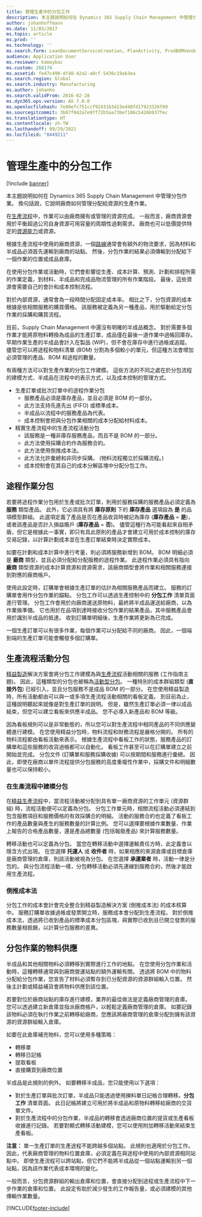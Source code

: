 ```yaml
---
title: 管理生產中的分包工作
description: 本主題說明如何在 Dynamics 365 Supply Chain Management 中管理分包作業。 換句話說，它說明廠商如何管理分配給資源的生產作業。
author: johanhoffmann
ms.date: 11/03/2017
ms.topic: article
ms.prod: ''
ms.technology: ''
ms.search.form: LeanDocumentServiceCreation, PlanActivity, ProdBOMVendorListPage, ProdRoute, ProdTable, ProdTableListPage, PurchAgreementSubcontractorLookup, RouteTable, WrkCtrResourceGroup, ProdBOMVendorListPagePreviewPane, ProdBOMVendor
audience: Application User
ms.reviewer: kamaybac
ms.custom: 268174
ms.assetid: fe47c498-4f48-42a2-a0cf-5436c19ab3ea
ms.search.region: Global
ms.search.industry: Manufacturing
ms.author: johanho
ms.search.validFrom: 2016-02-28
ms.dyn365.ops.version: AX 7.0.0
ms.openlocfilehash: 7e80efc751ccf9243163d23ed48fd17923326f89
ms.sourcegitcommit: 3b87f042a7e97f72b5aa73bef186c5426b937fec
ms.translationtype: HT
ms.contentlocale: zh-TW
ms.lasthandoff: 09/29/2021
ms.locfileid: "8449211"
---
```

# <a name="manage-subcontracting-work-in-production"></a>管理生產中的分包工作

[!include [banner](../includes/banner.md)]

本主題說明如何在 Dynamics 365 Supply Chain Management 中管理分包作業。 換句話說，它說明廠商如何管理分配給資源的生產作業。

在[生產流程](production-process-overview.md)中，作業可以由廠商擁有或管理的資源完成。 一般而言，廠商資源會用於平衡超過公司自身資源可用容量的周期性過剩需求。 廠商也可以低價提供特定的[資源能力](resource-capabilities.md)或資源。  

根據生產流程中使用的廠商資源，一個[路線](routes-operations.md)通常會有額外的物流要求，因為材料和半成品必須首先運輸到廠商的站點。 然後，分包作業的結果必須傳輸到分配給下一個作業的位置或成品倉庫。  

在使用分包作業或活動時，它們會影響從生產、成本計算、預測、計劃和排程所需的作業定義，到材料、半成品和完成品物流管理的所有作業階段。 最後，這些資源會需要自己的會計和成本控制流程。  

對於內部資源，通常會為一段時間分配固定成本率。 相比之下，分包資源的成本根據是依相關服務的購買價格。 該服務被定義為另一種產品，用於驅動給定分包作業的採購和購買流程。  

目前，Supply Chain Management 中還沒有明確的半成品概念。 對於需要多個作業才能將原物料轉換為成品的生產訂單，成品僅在最後一道作業中過帳回庫存。 早期作業生產的半成品會計入在製品 (WIP)，但不會在庫存中進行過帳或追蹤。 儘管您可以將途程和物料清單 (BOM) 分割為多個較小的單元，但這種方法會增加必須管理的產品、BOM 和途程的數量。  

有兩種方法可以對生產作業的分包工作建模。 這些方法的不同之處在於分包流程的建模方式、半成品在流程中的表示方式，以及成本控制的管理方式。

-   生產訂單或批次訂單中的途程作業分包
    -   服務產品必須是庫存產品，並且必須是 BOM 的一部分。
    -   此方法支持先進先出 (FIFO) 或標準成本。
    -   半成品以流程中的服務產品為代表。
    -   成本控制會把與分包作業相關的成本分配給材料成本。
-   精實生產流程中的生產流程活動分包
    -   該服務是一種非庫存服務產品，而且不是 BOM 的一部分。
    -   此方法使用採購合約作為服務合約。
    -   此方法使用倒推成本法。
    -   此方法允許彙總和非同步採購。 (物料流程獨立於採購流程。)
    -   成本控制會在其自己的成本分解區塊中分配分包工作。

## <a name="subcontracting-of-route-operations"></a>途程作業分包
若要將途程作業分包用於生產或批次訂單，則用於服務採購的服務產品必須定義為 **服務** 類型產品。 此外，它必須具有將 **庫存原則** 下的 **庫存產品** 選項設為 **是** 的品項模型群組。 此選項定義了產品是否在產品收貨時被記為庫存 (**庫存產品** = **是**)，或者該產品是否計入損益賬戶 (**庫存產品** = **否**)。 儘管這種行為可能看起來自相矛盾，但它是根據此一事實，即只有具此原則的產品才會建立可用於成本控制的庫存交易記錄，以計算計劃成本並在生產訂單結束時決定實際成本。  

如要在計劃和成本計算中進行考量，則必須將服務新增到 BOM。 BOM 明細必須是 **廠商** 類型，並且必須分配給分配服務的途程作業。 此途程作業必須具有指向 **廠商** 類型資源的成本計算資源和資源需求，該廠商類型會將作業和相關服務連接到對應的廠商帳戶。  

使用此設定時，訂購單會根據生產訂單的估計為相關服務產品而建立。 服務的訂購單會用作分包作業的錨點。 分包工作可以透過生產控制中的 **分包工作** 清單頁面進行管理。 分包工作會用於向廠商運送原物料，最終將半成品運送給廠商，以為作業做準備。 它也用於在品項到達時接收分包作業的結果產品，其中服務產品會用於識別半成品的抵達。 收到訂購單明細後，生產作業將更新為已完成。  

一個生產訂單可以有很多作業，每個作業可以分配給不同的廠商。 因此，一個端到端的生產訂單可能會觸發多個訂購單。

## <a name="subcontracting-of-production-flow-activities"></a>生產流程活動分包
[精益製造](lean-manufacturing-overview.md)解決方案會將分包工作建模為與[生產流程](tasks/create-production-flow-version.md)活動相關的服務 (工作指南主題)。 因此，這種類型的分包也被稱為[活動型分包](activity-based-subcontracting.md)。 一種特別的成本群組類型 (**直接外包**) 已經引入，並且分包服務不是成品 BOM 的一部分。 在您使用精益製造時，所有活動都由可以與一或多項生產流程活動相關的看板定義。 到目前為止，這種說明聽起來就像是對生產訂單的說明。 但是，雖然生產訂單必須一律以成品結束，但您可以建立看板來供應半成品。 您不必導入新產品和 BOM 等級。  

因為看板規則可以是非常動態的，所以您可以對生產流程中相同產品的不同供應變體進行建模。 在您使用精益分包時，物料流程和財務流程是嚴格分開的。 所有的物料流程都由看板活動來表示。 根據生產流程中看板工作的狀態，服務產品的訂購單和這些服務的收貨過帳都可以自動化。 看板工作甚至可以在訂購單建立之前開始並完成。 分包文件 (訂購單和服務採購收據) 可以按期間和服務進行彙總。 因此，即使在廠商以單件流程提供分包服務的高度重複性作業中，採購文件和明細數量也可以保持較小。

### <a name="modeling-subcontracting-in-a-production-flow"></a>在生產流程中建模分包

在[精益生產流程](lean-manufacturing-modeling-lean-organization.md)中，當流程活動被分配到具有單一廠商資源的工作單元 (資源群組) 時，流程活動便可以定義為分包。 分包工作單元時，相關流程活動必須連結到包含服務項目和服務價格的有效採購合約明細。 活動的服務合約也定義了看板工作的產品數量與產生的服務數量的計算比例。 您可以選擇要根據作業數量、作業上報告的合格產品數量，還是產品總數量 (包括報廢產品) 來計算服務數量。  

轉移活動也可以定義為分包。 當您在轉移活動中選擇運輸責任方時，此定義會以隱含方式出現。 在您選擇 **托運人** 或 **收件者** 時，如果相應的來源倉庫或目標倉庫是廠商管理的倉庫，則該活動被視為分包。 在您選擇 **承運業者** 時，活動一律是分包的。 與分包流程活動一樣，分包轉移活動必須先連線到服務合約，然後才能啟用生產流程。

### <a name="backflush-costing"></a>倒推成本法

分包工作的成本會計會完全整合到精益製造解決方案 (倒推成本法) 的成本核算中。 服務訂購單收據過帳或發票開立時，服務成本會分配到生產流程。 對於倒推成本法，透過將已收到產品的標準成本分包區塊，與實際已收到且已開立發票的服務數量相抵銷，以計算分包服務的差異。

## <a name="material-supply-for-subcontracted-operations"></a>分包作業的物料供應
半成品和其他相關物料必須轉移到實際進行工作的地點。 在您使用分包作業和活動時，這種轉移通常與到廠商營運站點的額外運輸有關。 透過將 BOM 中的物料分配給分包作業，您宣告了材料必須暫存到已分配資源的資源群組輸入位置。 然後主計劃或精益補貨會將物料供應到該位置。  

若要對位於廠商站點的庫存進行建模，業界的最佳做法是定義廠商管理的倉庫。 您可以透過建立新倉庫並指派廠商帳戶，以輕鬆定義廠商管理的倉庫。 如要記錄該物料必須在執行作業之前轉移給廠商，您應該將廠商管理的倉庫分配到擁有該資源的資源群組輸入倉庫。  

如要在此倉庫補充物料，您可以使用多種策略：

-   轉移單
-   轉移日記帳
-   提取看板
-   直接購買到廠商位置

半成品是此規則的例外。 如要轉移半成品，您只能使用以下選項：

-   對於生產訂單與批次訂單，半成品只能透過使用揀料單日記帳合理轉移。**分包工作** 清單頁面。 此日記帳將建立可用於將半成品和原物料轉移給廠商的交貨單文件。
-   對於生產流程中的分包作業，半成品的轉移會透過廠商位置的提貨或生產看板收據進行記錄。 若要對顯式轉移活動建模，您可以使用附加轉移活動來結束生產看板。

**注意：** 單一生產訂單的生產途程不能跨越多個站點。 此規則也適用於分包工作。 因此，代表廠商管理的物料位置倉庫，必須定義在與途程中使用的內部資源相同站點中。 即使生產流程可以跨站點，但它們不能將半成品從一個站點運輸到另一個站點，因為該作業代表成本環境的變化。  

一般而言，分包資源群組的輸出倉庫和位置，會直接分配到途程或生產流程中下一步作業的倉庫和位置。 此設定有助於減少發生的工作報告量，或必須建模的其他傳輸作業數量。





[!INCLUDE[footer-include](../../includes/footer-banner.md)]